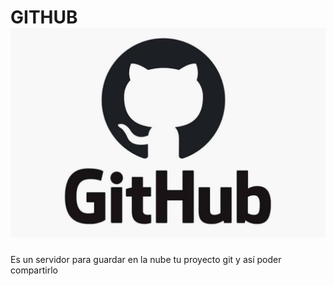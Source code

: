 # GITHUB ![github](/assets/github.jpg)


Es un servidor para guardar en la nube tu proyecto git y así poder compartirlo

